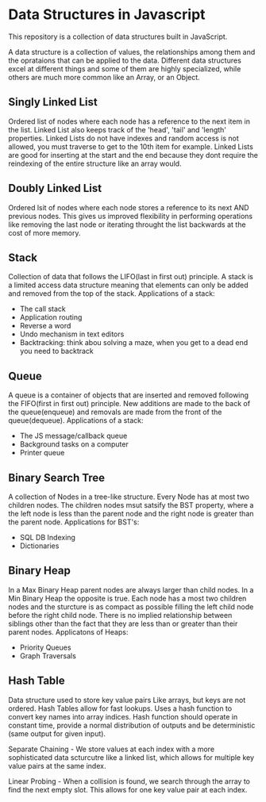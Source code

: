 # Data Structures in Javascript

This repository is a collection of data structures built in JavaScript.

A data structure is a collection of values, the relationships among them and the oprataions that can be applied to the data. Different data structures excel at different things and some of them are highly specialized, while others are much more common like an Array, or an Object.

## Singly Linked List
Ordered list of nodes where each node has a reference to the next item in the list. Linked List also keeps track of the 'head', 'tail' and 'length' properties. Linked Lists do not have indexes and random access is not allowed, you must traverse to get to the 10th item for example. Linked Lists are good for inserting at the start and the end because they dont require the reindexing of the entire structure like an array would.

## Doubly Linked List
Ordered lsit of nodes where each node stores a reference to its next AND previous nodes. This gives us improved flexibility in performing operations like removing the last node or iterating throught the list backwards at the cost of more memory.

## Stack
Collection of data that follows the LIFO(last in first out) principle. A stack is a limited access data structure meaning that elements can only be added and removed from the top of the stack.
Applications of a stack:
- The call stack
- Application routing
- Reverse a word
- Undo mechanism in text editors
- Backtracking: think abou solving a maze, when you get to a dead end you need to backtrack

## Queue
A queue is a container of objects that are inserted and removed following the FIFO(first in first out) principle. New additions are made to the back of the queue(enqueue) and removals are made from the front of the queue(dequeue).
Applications of a stack:
- The JS message/callback queue
- Background tasks on a computer
- Printer queue

## Binary Search Tree
A collection of Nodes in a tree-like structure. Every Node has at most two children nodes. The children nodes msut satsify the BST property, where a the left node is less than the parent node and the right node is greater than the parent node.
Applications for BST's:
- SQL DB Indexing
- Dictionaries

## Binary Heap
In a Max Binary Heap parent nodes are always larger than child nodes. In a Min Binary Heap the opposite is true. Each node has a most two children nodes and the sturcture is as compact as possible filling the left child node before the right child node. There is no implied relationship between siblings other than the fact that they are less than or greater than their parent nodes.
Applicatons of Heaps:
- Priority Queues
- Graph Traversals

## Hash Table
Data structure used to store key value pairs Like arrays, but keys are not ordered. Hash Tables allow for fast lookups. Uses a hash function to convert key names into array indices. Hash function should operate in constant time, provide a normal distribution of outputs and be deterministic (same output for given input).

Separate Chaining - We store values at each index with a more sophisticated data scturcutre like a linked list, which allows for multiple key value pairs at the same index.

Linear Probing - When a collision is found, we search through the array to find the next empty slot. This allows for one key value pair at each index.